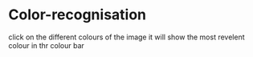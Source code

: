 # Color-recognisation

click on the different colours of the image it will show the most revelent colour in thr colour bar
